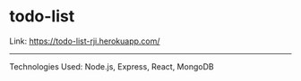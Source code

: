 # todo-list
Link: https://todo-list-rji.herokuapp.com/

---
Technologies Used: Node.js, Express, React, MongoDB